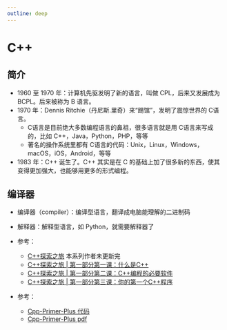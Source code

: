 ```yaml
---
outline: deep
---
```

# C++
## 简介
- 1960 至 1970 年：计算机先驱发明了新的语言，叫做 CPL，后来又发展成为 BCPL。后来被称为 B 语言。
- 1970 年：Dennis Ritchie（丹尼斯.里奇）来“踢馆”，发明了震惊世界的 C语言。
  - C语言是目前绝大多数编程语言的鼻祖，很多语言就是用 C语言来写成的，比如 C++，Java，Python，PHP，等等
  - 著名的操作系统里都有 C语言的代码：Unix，Linux，Windows，macOS，iOS，Android，等等
- 1983 年：C++ 诞生了。C++ 其实是在 C 的基础上加了很多新的东西，使其变得更加强大，也能够用更多的形式编程。
## 编译器
- 编译器（compiler）：编译型语言，翻译成电脑能理解的二进制码
- 解释器：解释型语言，如 Python，就需要解释器了

- 参考：
  - [C++探索之旅](https://www.jianshu.com/nb/4686142) 本系列作者未更新完
  - [C++探索之旅 | 第一部分第一课：什么是C++](https://www.jianshu.com/p/a8c3a44f57ef)
  - [C++探索之旅 | 第一部分第二课：C++编程的必要软件](https://www.jianshu.com/p/bcdfbf661888)
  - [C++探索之旅 | 第一部分第三课：你的第一个C++程序](https://www.jianshu.com/p/d44bd24ce6af)
- 参考：
  - [Cpp-Primer-Plus 代码](https://github.com/ShujiaHuang/Cpp-Primer-Plus-6th/tree/main/practice/chapter02)
  - [Cpp-Primer-Plus pdf](https://img.anfulai.cn/bbs/94810/C%20Primer%20Plus(%E7%AC%AC%E5%85%AD%E7%89%88)%E4%B8%AD%E6%96%87%E7%89%88.pdf)

